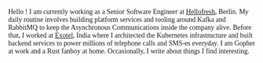 <span style="font-family: 'sans-serif'; font-size: 1em;">
Hello ! I am currently working as a Senior Software Engineer at <a href="https://hellofresh.com/">Hellofresh</a>, Berlin. My daily routine involves building platform services and tooling around Kafka and RabbitMQ to keep the Asynchronous Communications inside the company alive. Before that, I worked at <a href="https://exotel.com/">Exotel</a>, India where I architected the Kubernetes infrastructure and built backend services to power millions of telephone calls and SMS-es everyday. I am Gopher at work and a Rust fanboy at home. Occasionally, I write about things I find interesting.</span>
